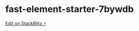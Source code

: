# fast-element-starter-7bywdb

[Edit on StackBlitz ⚡️](https://stackblitz.com/edit/fast-element-starter-7bywdb)